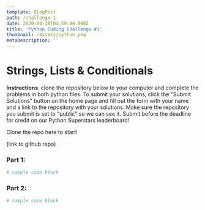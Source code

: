 ```yaml
---
template: BlogPost
path: /challenge-1
date: 2020-04-18T04:59:00.000Z
title: 'Python Coding Challenge #1'
thumbnail: /assets/python.png
metaDescription: ''
---
```

# Strings, Lists & Conditionals

**Instructions**: clone the repository below to your computer and complete the problems in both python files. To submit your solutions, click the "Submit Solutions" button on the home page and fill out the form with your name and a link to the repository with your solutions. Make sure the repository you submit is set to "public" so we can see it. Submit before the deadline for credit on our Python Superstars leaderboard! 



Clone the repo here to start!

(link to github repo)



### Part 1:

```python
# sample code block
```

### Part 2:

```python
# sample code block
```

